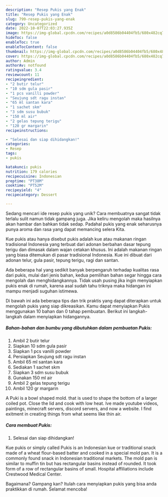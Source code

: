 ```yaml
---
description: "Resep Pukis yang Enak"
title: "Resep Pukis yang Enak"
slug: 799-resep-pukis-yang-enak
category: Uncategorized
date: 2022-10-07T22:03:27.935Z
image: https://img-global.cpcdn.com/recipes/a0d8586b04404fb5/680x482cq70/pukis-foto-resep-utama.jpg
hideToc: false
enableToc: true
enableTocContent: false
thumbnail: https://img-global.cpcdn.com/recipes/a0d8586b04404fb5/680x482cq70/pukis-foto-resep-utama.jpg
cover: https://img-global.cpcdn.com/recipes/a0d8586b04404fb5/680x482cq70/pukis-foto-resep-utama.jpg
author: Admin
authorAv: notfound
ratingvalue: 3.4
reviewcount: 11
recipeingredient:
- "2 butir telur"
- "10 sdm gula pasir"
- "1 pcs vanilli powder"
- "Seujung sdt ragu instan"
- "65 ml santan kara"
- "1 sachet skm"
- "3 sdm susu bubuk"
- "150 ml air"
- "2 gelas tepung terigu"
- "120 gr margarin"
recipeinstructions:

- "Selesai dan siap dihidangkan!"
categories:
- Resep
tags:
- pukis

katakunci: pukis 
nutrition: 179 calories
recipecuisine: Indonesian
preptime: "PT38M"
cooktime: "PT52M"
recipeyield: "4"
recipecategory: Dessert

---
```





Sedang mencari ide resep pukis yang unik? Cara membuatnya sangat tidak terlalu sulit namun tidak gampang juga. Jika keliru mengolah maka hasilnya akan hambar dan bahkan tidak sedap. Padahal pukis yang enak seharusnya punya aroma dan rasa yang dapat memancing selera Kita.





Kue pukis atau hanya disebut pukis adalah kue atau makanan ringan tradisional Indonesia yang terbuat dari adonan berbahan dasar tepung terigu dan dimasak dalam wajan cetakan khusus. Ini adalah makanan ringan yang biasa ditemukan di pasar tradisional Indonesia. Kue ini dibuat dari adonan telur, gula pasir, tepung terigu, ragi dan santan.

Ada beberapa hal yang sedikit banyak berpengaruh terhadap kualitas rasa dari pukis, mulai dari jenis bahan, kedua pemilihan bahan segar hingga cara mengolah dan menghidangkannya. Tidak usah pusing jika ingin menyiapkan pukis enak di rumah, karena asal sudah tahu triknya maka hidangan ini mampu menjadi suguhan istimewa.






Di bawah ini ada beberapa tips dan trik praktis yang dapat diterapkan untuk mengolah pukis yang siap dikreasikan. Kamu dapat menyiapkan Pukis menggunakan 10 bahan dan 0 tahap pembuatan. Berikut ini langkah-langkah dalam menyiapkan hidangannya.

<!--inarticleads1-->

##### Bahan-bahan dan bumbu yang dibutuhkan dalam pembuatan Pukis:

1. Ambil 2 butir telur
1. Siapkan 10 sdm gula pasir
1. Siapkan 1 pcs vanilli powder
1. Persiapkan Seujung sdt ragu instan
1. Ambil 65 ml santan kara
1. Sediakan 1 sachet skm
1. Siapkan 3 sdm susu bubuk
1. Gunakan 150 ml air
1. Ambil 2 gelas tepung terigu
1. Ambil 120 gr margarin


A Puki is a bowl shaped mold. that is used to shape the bottom of a larger coiled pot. Close the lid and cook with low heat. Ive made youtube videos, paintings, minecraft servers, discord servers, and now a website. I find exitment in creating things from what seems like thin air. 

<!--inarticleads2-->

##### Cara membuat Pukis:


1. Selesai dan siap dihidangkan!

Kue pukis or simply called Pukis is an Indonesian kue or traditional snack made of a wheat flour-based batter and cooked in a special mold pan. It is a commonly found snack in Indonesian traditional markets. The mold pan is similar to muffin tin but has rectangular basins instead of rounded. It took form of a row of rectangular basins of small. Hospital affiliations include Crestwood Medical Center. 

Bagaimana? Gampang kan? Itulah cara menyiapkan pukis yang bisa anda praktikkan di rumah. Selamat mencoba!
